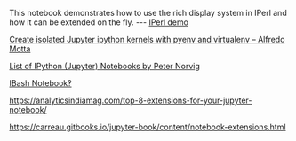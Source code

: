 <!-- njnmdoc:  title="Jupyter"  -->
This notebook demonstrates how to use the rich display system in IPerl and how it can be extended on the fly. --- [IPerl demo](http://nbviewer.ipython.org/github/zmughal/zmughal-iperl-notebooks/blob/master/IPerl-demos/20150209_IPerl_display_demo.ipynb)

[Create isolated Jupyter ipython kernels with pyenv and virtualenv – Alfredo Motta](http://www.alfredo.motta.name/create-isolated-jupyter-ipython-kernels-with-pyenv-and-virtualenv/)

[List of IPython (Jupyter) Notebooks by Peter Norvig](http://norvig.com/ipython/README.html)

[IBash Notebook‽](http://jeroenjanssens.com/2015/02/19/ibash-notebook.html)

https://analyticsindiamag.com/top-8-extensions-for-your-jupyter-notebook/


https://carreau.gitbooks.io/jupyter-book/content/notebook-extensions.html
